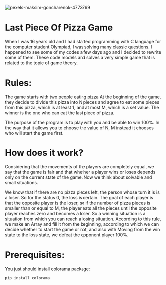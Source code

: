 ![pexels-maksim-goncharenok-4773769](https://user-images.githubusercontent.com/47916989/229536012-146cdbb2-c86e-44a9-b5d4-222004729870.jpg)
# Last Piece Of Pizza Game

When I was 16 years old and I had started programming with C language for the computer student Olympiad, I was solving many classic questions. I happened to see some of my codes a few days ago and I decided to rewrite some of them. These code models and solves a very simple game that is related to the topic of game theory.

# Rules:

The game starts with two people eating pizza At the beginning of the game, they decide to divide this pizza into N pieces and agree to eat some pieces from this pizza, which is at least 1, and at most M, which is a set value. The winner is the one who can eat the last piece of pizza.

The purpose of the program is to play with you and be able to win 100%. In the way that it allows you to choose the value of N, M instead it chooses who will start the game first.

# How does it work?

Considering that the movements of the players are completely equal, we say that the game is fair and that whether a player wins or loses depends only on the current state of the game. Now we think about solvable and small situations.

We know that if there are no pizza pieces left, the person whose turn it is is a loser. So for the status 0, the loss is certain. The goal of each player is that the opposite player is the loser, so if the number of pizza pieces is smaller than or equal to M, the player eats all the pieces until the opposite player reaches zero and becomes a loser. So a winning situation is a situation from which you can reach a losing situation. According to this rule, we make an Array and fill it from the beginning, according to which we can decide whether to start the game or not, and also with Moving from the win state to the loss state, we defeat the opponent player 100%.



# Prerequisites:
You just should install colorama package:

    pip install colorama

